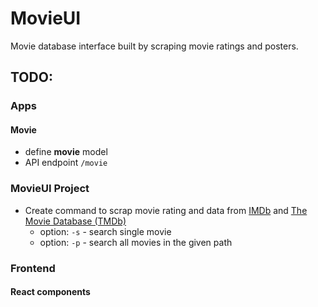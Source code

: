 # MovieUI
Movie database interface built by scraping movie ratings and posters.

## TODO:
### Apps
#### Movie
* define **movie** model
* API endpoint `/movie`
### MovieUI Project
* Create command to scrap movie rating and data from [IMDb](https://www.imdb.com/) and [The Movie Database (TMDb)](https://www.themoviedb.org/)
    * option: `-s` - search single movie
    * option: `-p` - search all movies in the given path
### Frontend
#### React components
